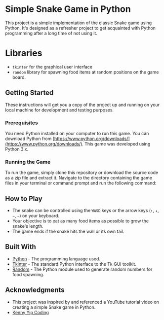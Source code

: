 # Simple Snake Game in Python

This project is a simple implementation of the classic Snake game using Python. It's designed as a refresher project to get acquainted with Python programming after a long time of not using it. 

# Libraries
- `tkinter` for the graphical user interface
- `random` library for spawning food items at random positions on the game board.

## Getting Started

These instructions will get you a copy of the project up and running on your local machine for development and testing purposes.

### Prerequisites

You need Python installed on your computer to run this game. You can download Python from [https://www.python.org/downloads/](https://www.python.org/downloads/). This game was developed using Python 3.x.

### Running the Game

To run the game, simply clone this repository or download the source code as a zip file and extract it. Navigate to the directory containing the game files in your terminal or command prompt and run the following command:

## How to Play

- The snake can be controlled using the `WASD` keys or the arrow keys (`↑`, `↓`, `←`, `→`) on your keyboard.
- Your objective is to eat as many food items as possible to grow the snake's length.
- The game ends if the snake hits the wall or its own tail.

## Built With

- [Python](https://www.python.org/) - The programming language used.
- [Tkinter](https://docs.python.org/3/library/tkinter.html) - The standard Python interface to the Tk GUI toolkit.
- [Random](https://docs.python.org/3/library/random.html) - The Python module used to generate random numbers for food spawning.

## Acknowledgments

- This project was inspired by and referenced a YouTube tutorial video on creating a simple Snake game in Python.
- [Kenny Yip Coding](https://www.youtube.com/watch?v=FtqWCo1_I4g)
